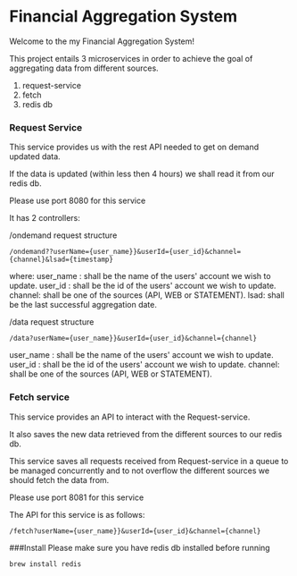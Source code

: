 # Financial Aggregation System
Welcome to the my Financial Aggregation System! 

This project entails 3 microservices in order to achieve the goal of aggregating data from different sources.

1. request-service
2. fetch
3. redis db 

### Request Service
This service provides us with the rest API needed to get on demand updated data.

If the data is updated (within less then 4 hours) we shall read it from our redis db.

Please use port 8080 for this service

It has 2 controllers:

/ondemand request structure
````
/ondemand??userName={user_name}}&userId={user_id}&channel={channel}&lsad={timestamp}
````
where:
user_name : shall be the name of the users' account we wish to update.
user_id : shall be the id of the users' account we wish to update.
channel: shall be one of the sources (API, WEB or STATEMENT).
lsad: shall be the last successful aggregation date.


/data request structure 
````
/data?userName={user_name}}&userId={user_id}&channel={channel}
````
user_name : shall be the name of the users' account we wish to update.
user_id : shall be the id of the users' account we wish to update.
channel: shall be one of the sources (API, WEB or STATEMENT).

### Fetch service
This service provides an API to interact with the Request-service.

It also saves the new data retrieved from the different sources to our redis db.

This service saves all requests received from Request-service in a queue to be managed concurrently and to not overflow the different sources we should fetch the data from. 

Please use port 8081 for this service

The API for this service is as follows:
```
/fetch?userName={user_name}}&userId={user_id}&channel={channel}
```

###Install
Please make sure you have redis db installed before running
```
brew install redis
```

